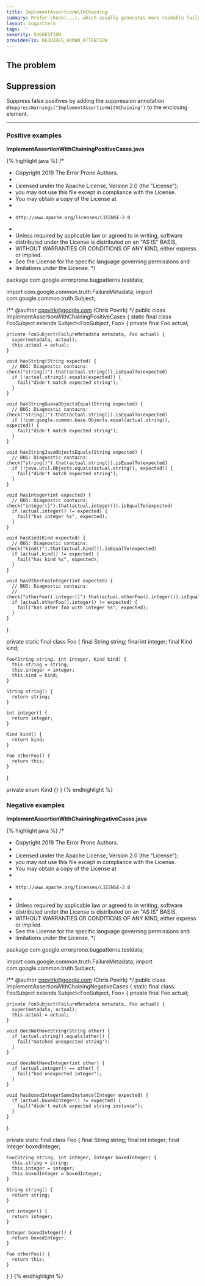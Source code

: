 ```yaml
---
title: ImplementAssertionWithChaining
summary: Prefer check(...), which usually generates more readable failure messages.
layout: bugpattern
tags: ''
severity: SUGGESTION
providesFix: REQUIRES_HUMAN_ATTENTION
---
```


<!--
*** AUTO-GENERATED, DO NOT MODIFY ***
To make changes, edit the @BugPattern annotation or the explanation in docs/bugpattern.
-->

## The problem


## Suppression
Suppress false positives by adding the suppression annotation `@SuppressWarnings("ImplementAssertionWithChaining")` to the enclosing element.

----------

### Positive examples
__ImplementAssertionWithChainingPositiveCases.java__

{% highlight java %}
/*
 * Copyright 2019 The Error Prone Authors.
 *
 * Licensed under the Apache License, Version 2.0 (the "License");
 * you may not use this file except in compliance with the License.
 * You may obtain a copy of the License at
 *
 *     http://www.apache.org/licenses/LICENSE-2.0
 *
 * Unless required by applicable law or agreed to in writing, software
 * distributed under the License is distributed on an "AS IS" BASIS,
 * WITHOUT WARRANTIES OR CONDITIONS OF ANY KIND, either express or implied.
 * See the License for the specific language governing permissions and
 * limitations under the License.
 */

package com.google.errorprone.bugpatterns.testdata;

import com.google.common.truth.FailureMetadata;
import com.google.common.truth.Subject;

/** @author cpovirk@google.com (Chris Povirk) */
public class ImplementAssertionWithChainingPositiveCases {
  static final class FooSubject extends Subject<FooSubject, Foo> {
    private final Foo actual;

    private FooSubject(FailureMetadata metadata, Foo actual) {
      super(metadata, actual);
      this.actual = actual;
    }

    void hasString(String expected) {
      // BUG: Diagnostic contains: check("string()").that(actual.string()).isEqualTo(expected)
      if (!actual.string().equals(expected)) {
        fail("didn't match expected string");
      }
    }

    void hasStringGuavaObjectsEqual(String expected) {
      // BUG: Diagnostic contains: check("string()").that(actual.string()).isEqualTo(expected)
      if (!com.google.common.base.Objects.equal(actual.string(), expected)) {
        fail("didn't match expected string");
      }
    }

    void hasStringJavaObjectsEquals(String expected) {
      // BUG: Diagnostic contains: check("string()").that(actual.string()).isEqualTo(expected)
      if (!java.util.Objects.equals(actual.string(), expected)) {
        fail("didn't match expected string");
      }
    }

    void hasInteger(int expected) {
      // BUG: Diagnostic contains: check("integer()").that(actual.integer()).isEqualTo(expected)
      if (actual.integer() != expected) {
        fail("has integer %s", expected);
      }
    }

    void hasKind(Kind expected) {
      // BUG: Diagnostic contains: check("kind()").that(actual.kind()).isEqualTo(expected)
      if (actual.kind() != expected) {
        fail("has kind %s", expected);
      }
    }

    void hasOtherFooInteger(int expected) {
      // BUG: Diagnostic contains:
      // check("otherFoo().integer()").that(actual.otherFoo().integer()).isEqualTo(expected)
      if (actual.otherFoo().integer() != expected) {
        fail("has other foo with integer %s", expected);
      }
    }
  }

  private static final class Foo {
    final String string;
    final int integer;
    final Kind kind;

    Foo(String string, int integer, Kind kind) {
      this.string = string;
      this.integer = integer;
      this.kind = kind;
    }

    String string() {
      return string;
    }

    int integer() {
      return integer;
    }

    Kind kind() {
      return kind;
    }

    Foo otherFoo() {
      return this;
    }
  }

  private enum Kind {}
}
{% endhighlight %}

### Negative examples
__ImplementAssertionWithChainingNegativeCases.java__

{% highlight java %}
/*
 * Copyright 2019 The Error Prone Authors.
 *
 * Licensed under the Apache License, Version 2.0 (the "License");
 * you may not use this file except in compliance with the License.
 * You may obtain a copy of the License at
 *
 *     http://www.apache.org/licenses/LICENSE-2.0
 *
 * Unless required by applicable law or agreed to in writing, software
 * distributed under the License is distributed on an "AS IS" BASIS,
 * WITHOUT WARRANTIES OR CONDITIONS OF ANY KIND, either express or implied.
 * See the License for the specific language governing permissions and
 * limitations under the License.
 */

package com.google.errorprone.bugpatterns.testdata;

import com.google.common.truth.FailureMetadata;
import com.google.common.truth.Subject;

/** @author cpovirk@google.com (Chris Povirk) */
public class ImplementAssertionWithChainingNegativeCases {
  static final class FooSubject extends Subject<FooSubject, Foo> {
    private final Foo actual;

    private FooSubject(FailureMetadata metadata, Foo actual) {
      super(metadata, actual);
      this.actual = actual;
    }

    void doesNotHaveString(String other) {
      if (actual.string().equals(other)) {
        fail("matched unexpected string");
      }
    }

    void doesNotHaveInteger(int other) {
      if (actual.integer() == other) {
        fail("had unexpected integer");
      }
    }

    void hasBoxedIntegerSameInstance(Integer expected) {
      if (actual.boxedInteger() != expected) {
        fail("didn't match expected string instance");
      }
    }
  }

  private static final class Foo {
    final String string;
    final int integer;
    final Integer boxedInteger;

    Foo(String string, int integer, Integer boxedInteger) {
      this.string = string;
      this.integer = integer;
      this.boxedInteger = boxedInteger;
    }

    String string() {
      return string;
    }

    int integer() {
      return integer;
    }

    Integer boxedInteger() {
      return boxedInteger;
    }

    Foo otherFoo() {
      return this;
    }
  }
}
{% endhighlight %}

